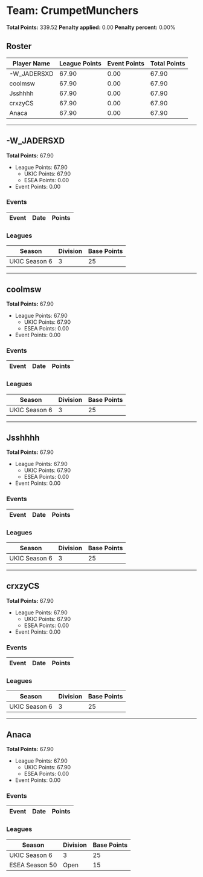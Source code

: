 # Team: CrumpetMunchers

**Total Points:** 339.52
**Penalty applied:** 0.00
**Penalty percent:** 0.00%

## Roster
| Player Name | League Points | Event Points | Total Points |
|-------------|--------------|--------------|-------------|
| -W_JADERSXD | 67.90 | 0.00 | 67.90 |
| coolmsw | 67.90 | 0.00 | 67.90 |
| Jsshhhh | 67.90 | 0.00 | 67.90 |
| crxzyCS | 67.90 | 0.00 | 67.90 |
| Anaca | 67.90 | 0.00 | 67.90 |

---

## -W_JADERSXD

**Total Points:** 67.90

- League Points: 67.90
  - UKIC Points: 67.90
  - ESEA Points: 0.00
- Event Points: 0.00

### Events
| Event | Date | Points |
|-------|------|--------|
### Leagues
| Season | Division | Base Points |
|--------|----------|-------------|
| UKIC Season 6 | 3 | 25 |
---

## coolmsw

**Total Points:** 67.90

- League Points: 67.90
  - UKIC Points: 67.90
  - ESEA Points: 0.00
- Event Points: 0.00

### Events
| Event | Date | Points |
|-------|------|--------|
### Leagues
| Season | Division | Base Points |
|--------|----------|-------------|
| UKIC Season 6 | 3 | 25 |
---

## Jsshhhh

**Total Points:** 67.90

- League Points: 67.90
  - UKIC Points: 67.90
  - ESEA Points: 0.00
- Event Points: 0.00

### Events
| Event | Date | Points |
|-------|------|--------|
### Leagues
| Season | Division | Base Points |
|--------|----------|-------------|
| UKIC Season 6 | 3 | 25 |
---

## crxzyCS

**Total Points:** 67.90

- League Points: 67.90
  - UKIC Points: 67.90
  - ESEA Points: 0.00
- Event Points: 0.00

### Events
| Event | Date | Points |
|-------|------|--------|
### Leagues
| Season | Division | Base Points |
|--------|----------|-------------|
| UKIC Season 6 | 3 | 25 |
---

## Anaca

**Total Points:** 67.90

- League Points: 67.90
  - UKIC Points: 67.90
  - ESEA Points: 0.00
- Event Points: 0.00

### Events
| Event | Date | Points |
|-------|------|--------|
### Leagues
| Season | Division | Base Points |
|--------|----------|-------------|
| UKIC Season 6 | 3 | 25 |
| ESEA Season 50 | Open | 15 |
